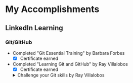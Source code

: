 # __My Accomplishments__

## LinkedIn Learning
### Git/GitHub
- Completed "Git Essential Training" by Barbara Forbes
  - [x] Certificate earned
- Completed "Learning Git and GitHub" by Ray Villalobos
  - [x] Certificate earned
  <details>
    <summary>Challenge your Git skills by Ray Villalobos</summary>
  - <kbd>Cloning specific history</kbd>
  - <kbd>Adding to a previous commit</kbd>
  - <kbd>Identifying changes</kbd>
  - <kbd>Managing multiple remotes</kbd>
  - <kbd>Cleaner logging</kbd>
  - <kbd>Using Git to hunt down bugs</kbd>
  - <kbd>Working on multiple branches</kbd>
  - <kbd>Creating a .zip of branch and specific files within that branch</kbd>
  - <kbd>Getting rid of quick fixes by combining commits</kbd>
  - <kbd>Marking commits with git tag</kbd>
  - <kbd>Removing untracked files</kbd>
  - <kbd>Renaming branches</kbd>
  - <kbd>Remove local, keep master</kbd>
  - <kbd>Picking specific commits</kbd>
  - <kbd>Creating a safety net for fixes</kbd>
</details>









 
